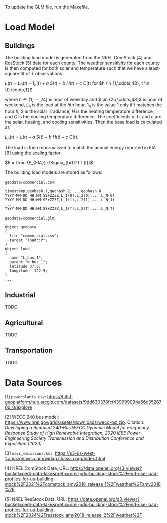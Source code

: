 To update the GLM file, run the Makefile.

# Load Model

## Buildings

The building load model is generated from the NREL ComStock [4] and ResStock [5] data for each county. The weather sensitivity for each county is then computed for both solar and temperature such that we have a least-square fit of $T$ observations

$L(t) = L_0(t) + 1_h(t) + a ~ S(t) + b ~ H(t) + c ~ C(t)$ for $h \in \{1,\cdots,48\}, t \in \{0,\cdots,T}$

where $h \in \{1,\cdots,24\}$ is hour of weekday and $ \in \{25,\cdots,48\}$ is hour of weekend, $L_h$ is the load at the $h$th hour, $1_h$ is the value 1 only if $t$ matches the hour $h$, $S$ is the solar irradiance, $H$ is the heating temperature difference, and $C$ is the cooling temperature difference. The coefficients $a$, $b$, and $c$ are the solar, heating, and cooling sensitivities. Then the base load is calculated as 

$L_h(t) = L(t) - a ~ S(t) - b ~ H(t) - c ~ C(t)$.

The load is then renormalized to match the annual energy reported in EIA [6] using the scaling factor

$E = \frac {E_{EIA}} {\Sigma_{t=1}^T L(t)}$

The building load models are stored as follows:

`geodata/commercial.csv`:
~~~
timestamp,geohash_1,geohash_2,...,geohash_N
YYYY-MM-DD HH:MM:SS+ZZZZ,L_1(0),L_2(0),...,L_N(0)
YYYY-MM-DD HH:MM:SS+ZZZZ,L_1(1),L_2(1),...,L_N(1)
...
YYYY-MM-DD HH:MM:SS+ZZZZ,L_1(T),L_2(T),...,L_N(T)
~~~

`geodata/commercial.glm`:
~~~
object geodata
{
  file "commercial.csv";
  target "load::P";
}
object load
{
  name "L_bus_1";
  parent "N_bus_1";
  latitude 37.5;
  longitude -122.5;
}
...
~~~

## Industrial

TODO

## Agricultural

TODO

## Transportation

TODO

# Data Sources
[1] `powerplants.csv`: https://hifld-geoplatform.hub.arcgis.com/datasets/9dd630378fcf439999094a56c352670d_0/explore

[2] WECC 240 bus model: https://www.nrel.gov/grid/assets/downloads/wecc-osl.zip. Citation: *Developing a Reduced 240-Bus WECC Dynamic Model for Frequency Response Study of High Renewable Integration, 2020 IEEE Power Engineering Society Transmission and Distribution Conference and Exposition (2020)*

[3] `wecc_emissions.kml`: https://s3-us-west-1.amazonaws.com/widap.chassin.org/index.html

[4] NREL ComStock Data, URL: https://data.openei.org/s3_viewer?bucket=oedi-data-lake&prefix=nrel-pds-building-stock%2Fend-use-load-profiles-for-us-building-stock%2F2021%2Fcomstock_amy2018_release_1%2Fweather%2Famy2018%2F

[5] NREL ResStock Data, URL: https://data.openei.org/s3_viewer?bucket=oedi-data-lake&prefix=nrel-pds-building-stock%2Fend-use-load-profiles-for-us-building-stock%2F2024%2Fresstock_amy2018_release_2%2Fweather%2F
